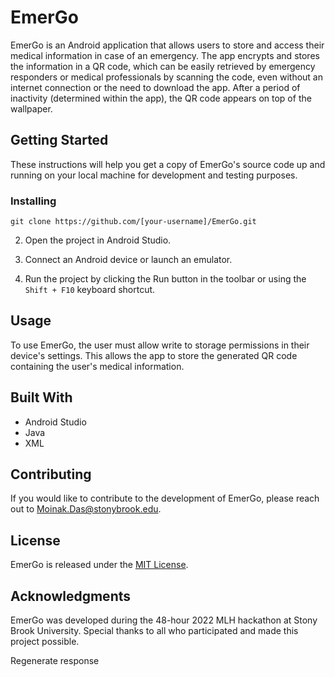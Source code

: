 # EmerGo

EmerGo is an Android application that allows users to store and access their medical information in case of an emergency. The app encrypts and stores the information in a QR code, which can be easily retrieved by emergency responders or medical professionals by scanning the code, even without an internet connection or the need to download the app. After a period of inactivity (determined within the app), the QR code appears on top of the wallpaper.

## Getting Started

These instructions will help you get a copy of EmerGo's source code up and running on your local machine for development and testing purposes.

### Installing

```git clone https://github.com/[your-username]/EmerGo.git```

2. Open the project in Android Studio.

3. Connect an Android device or launch an emulator.

4. Run the project by clicking the Run button in the toolbar or using the `Shift + F10` keyboard shortcut.

## Usage

To use EmerGo, the user must allow write to storage permissions in their device's settings. This allows the app to store the generated QR code containing the user's medical information.

## Built With

- Android Studio
- Java
- XML

## Contributing

If you would like to contribute to the development of EmerGo, please reach out to Moinak.Das@stonybrook.edu.

## License

EmerGo is released under the [MIT License](https://opensource.org/licenses/MIT).

## Acknowledgments

EmerGo was developed during the 48-hour 2022 MLH hackathon at Stony Brook University. Special thanks to all who participated and made this project possible.



Regenerate response
